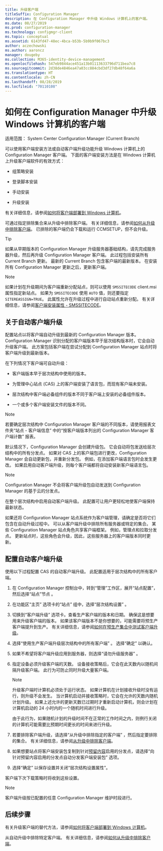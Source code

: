 ```yaml
---
title: 升级客户端
titleSuffix: Configuration Manager
description: 在 Configuration Manager 中升级 Windows 计算机上的客户端。
ms.date: 08/27/2019
ms.prod: configuration-manager
ms.technology: configmgr-client
ms.topic: conceptual
ms.assetid: 6143fd47-48ec-4bca-b53b-5b9b9f067bc3
author: aczechowski
ms.author: aaroncz
manager: dougeby
ms.collection: M365-identity-device-management
ms.openlocfilehash: 547eb9844ace451a13b01113633796d711bea7c8
ms.sourcegitcommit: 2d38de4846ea47a03cc884cbd3df27db48f64a6a
ms.translationtype: HT
ms.contentlocale: zh-CN
ms.lasthandoff: 08/28/2019
ms.locfileid: "70110108"
---
```

# <a name="how-to-upgrade-clients-for-windows-computers-in-configuration-manager"></a>如何在 Configuration Manager 中升级 Windows 计算机的客户端

适用范围：  System Center Configuration Manager (Current Branch)

可以使用客户端安装方法或自动客户端升级功能升级 Windows 计算机上的 Configuration Manager 客户端。 下面的客户端安装方法是在 Windows 计算机上升级客户端软件的有效方式：  

- 组策略安装  

- 登录脚本安装  

- 手动安装  

- 升级安装  

有关详细信息，请参阅[如何将客户端部署到 Windows 计算机](/sccm/core/clients/deploy/deploy-clients-to-windows-computers)。

可通过指定排除集合来从升级中排除客户端。 有关详细信息，请参阅[如何从升级中排除客户端](/sccm/core/clients/manage/upgrade/exclude-clients-windows)。 已排除的客户端仍会下载和运行 CCMSETUP，但不会升级。

> [!TIP]  
> 如果从早期版本的 Configuration Manager 升级服务器基础结构，请先完成服务器升级，然后再升级 Configuration Manager 客户端。 此过程包括安装所有 Current Branch 更新。 最新的 Current Branch 包含客户端的最新版本。 在安装所有 Configuration Manager 更新之后，更新客户端。

> [!NOTE]
> 如果计划在升级期间为客户端重新分配站点，则可以使用 `SMSSITECODE` client.msi 属性指定新站点。 如果为 `SMSSITECODE` 使用 `AUTO` 值，则还要指定 `SITEREASSIGN=TRUE`。 此属性允许在升级过程中进行自动站点重新分配。 有关详细信息，请参阅[客户端安装属性 - SMSSITECODE](/sccm/core/clients/deploy/about-client-installation-properties#smssitecode)。

## <a name="bkmk_autoupdate"></a> 关于自动客户端升级

配置站点以将客户端自动升级到最新的 Configuration Manager 版本。 Configuration Manager 识别分配的客户端版本早于层次结构版本时，它会自动升级客户端。 此方案包括客户端在尝试分配到 Configuration Manager 站点时将客户端升级到最新版本。  

在下列情况下客户端可自动升级：  

- 客户端版本早于层次结构中使用的版本。  

- 为管理中心站点 (CAS) 上的客户端安装了语言包，而现有客户端未安装。  

- 层次结构中客户端必备组件的版本不同于客户端上安装的必备组件版本。  

- 一个或多个客户端安装文件的版本不同。  

> [!NOTE]  
> 若要确定层次结构中 Configuration Manager 客户端的不同版本，请使用报表文件夹“站点 - 客户端信息”  中的“按客户端版本列出的 Configuration Manager 客户端计数”  报表。  

默认情况下，Configuration Manager 会创建升级包。 它会自动将包发送给层次结构中的所有分发点。 如果对 CAS 上的客户端包进行更改，Configuration Manager 会自动更新包，并重新分发包。 例如，在添加客户端语言包时会发生更改。 如果启用自动客户端升级，则每个客户端都将自动安装新客户端语言包。

> [!NOTE]  
> Configuration Manager 不会将客户端升级包自动发送到 Configuration Manager 的基于云的分发点。  

在整个层次结构中启用自动客户端升级。 此配置可让用户更轻松地使客户端保持最新状态。  

如果还将 Configuration Manager 站点系统作为客户端管理，请确定是否将它们包含在自动升级过程中。 可以从客户端升级中排除所有服务器或特定的集合。 某些 Configuration Manager 站点角色共享客户端框架。 例如，管理点和拉取分发点。 更新站点时，这些角色会升级，因此，这些服务器上的客户端版本同时更新。

## <a name="bkmk_configure"></a> 配置自动客户端升级

使用以下过程配置 CAS 的自动客户端升级。 此配置适用于层次结构中的所有客户端。  

1. 在 Configuration Manager 控制台中，转到“管理”工作区，展开“站点配置”，然后选择“站点”节点    。  

1. 在功能区“主页”  选项卡的“站点”  组中，选择“层次结构设置”  。  

1. 切换到“客户端升级”  选项卡。查看生产客户端的版本和日期。 确保这是想要用来升级客户端的版本。 如果该客户端版本不是你想要的，可能需要将预生产客户端提升到生产。 有关详细信息，请参阅[如何在预生产集合中测试客户端升级](/sccm/core/clients/manage/upgrade/test-client-upgrades)。  

1. 选择“使用生产客户端升级层次结构中的所有客户端”  。 选择“确定”  以确认。  

1. 如果不希望将客户端升级应用到服务器，则选择“请勿升级服务器”  。  

1. 指定设备必须升级客户端的天数。 设备接收策略后，它会在此天数内以随机间隔升级客户端。 此行为可防止同时升级大量客户端。

    > [!NOTE]
    > 升级客户端时计算机必须处于运行状态。 如果计算机在计划接收升级时没有运行，则升级不会发生。 当计算机启动并接收策略时，它会在允许的天数内随机计划升级。 如果上述允许的更新天数已过期时才重新启动计算机，则会计划在计算机启动的 24 小时内的一个随机时间进行升级。
    >
    > 由于此行为，如果随机计划的升级时间不在正常的工作时间之内，则例行关闭的计算机可能需要比预期时间更长的时间来进行升级。

1. 若要排除客户端升级，请选择“从升级中排除指定的客户端”  ，然后指定要排除的集合。 有关详细信息，请参阅[从升级中排除客户端](/sccm/core/clients/manage/upgrade/exclude-clients-windows)。

1. 如果想要站点将客户端安装包复制到针对[预留内容](/sccm/core/plan-design/hierarchy/manage-network-bandwidth#BKMK_PrestagingContent)启用的分发点，请选择“向针对预留内容启用的分发点自动分发客户端安装包”  选项。  

1. 选择“确定”  以保存设置并关闭“层次结构设置属性”。

客户端下次下载策略时将收到这些设置。

> [!NOTE]
> 客户端升级按已配置的任意 Configuration Manager 维护时段进行。

## <a name="next-steps"></a>后续步骤

有关升级客户端的替代方法，请参阅[如何将客户端部署到 Windows 计算机](/sccm/core/clients/deploy/deploy-clients-to-windows-computers)。

从自动升级中排除特定客户端。 有关详细信息，请参阅[如何从升级中排除客户端](/sccm/core/clients/manage/upgrade/exclude-clients-windows)。
